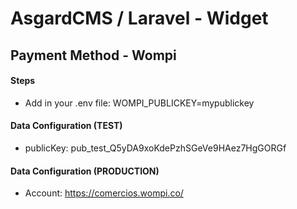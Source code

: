 # AsgardCMS / Laravel - Widget
## Payment Method - Wompi

#### Steps

- Add in your .env file:
    WOMPI_PUBLICKEY=mypublickey
    
#### Data Configuration (TEST)

- publicKey: 
    pub_test_Q5yDA9xoKdePzhSGeVe9HAez7HgGORGf


#### Data Configuration (PRODUCTION)

- Account: https://comercios.wompi.co/